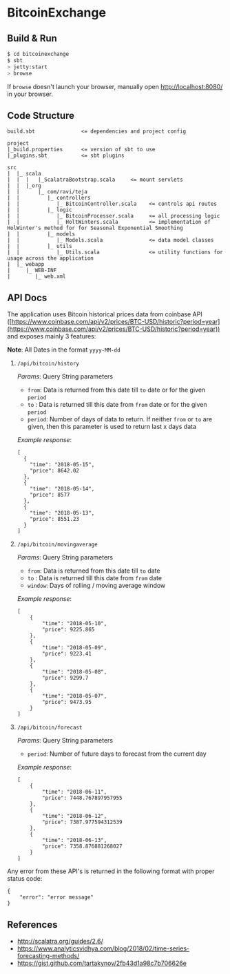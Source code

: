 # BitcoinExchange #

## Build & Run ##

```sh
$ cd bitcoinexchange
$ sbt
> jetty:start
> browse
```

If `browse` doesn't launch your browser, manually open [http://localhost:8080/](http://localhost:8080/) in your browser.

## Code Structure ##

```
build.sbt               <= dependencies and project config

project
|_build.properties      <= version of sbt to use
|_plugins.sbt           <= sbt plugins

src
|  |_ scala
|  |  |   |_ScalatraBootstrap.scala     <= mount servlets
|  |  |_org
|  |      |_ com/ravi/teja
|  |         |_ controllers
|  |            |_ BitcoinController.scala    <= controls api routes
|  |         |_ logic
|  |            |_ BitcoinProcesser.scala     <= all processing logic
|  |            |_ HoltWinters.scala          <= implementation of HolWinter's method for for Seasonal Exponential Smoothing
|  |         |_ models
|  |            |_ Models.scala               <= data model classes
|  |         |_ utils
|  |            |_ Utils.scala                <= utility functions for usage across the application
|  |_ webapp
|     |_ WEB-INF
|        |_ web.xml
```

## API Docs ##
  The application uses Bitcoin historical prices data from coinbase API ([https://www.coinbase.com/api/v2/prices/BTC-USD/historic?period=year](https://www.coinbase.com/api/v2/prices/BTC-USD/historic?period=year)) and exposes mainly 3 features:
  
 **Note**: All Dates in the format `yyyy-MM-dd`
  
  1. `/api/bitcoin/history`

      *Params*: Query String parameters
        - `from`: Data is returned from this date till `to` date or for the given `period`
        - `to` : Data is returned till this date from `from` date or for the given `period`
        - `period`: Number of days of data to return. If neither `from` or `to` are given, then this parameter is used to return last x days data

      *Example response*:
      
      ```
      [
        {
          "time": "2018-05-15",
          "price": 8642.02
        },
        {
          "time": "2018-05-14",
          "price": 8577
        },
        {
          "time": "2018-05-13",
          "price": 8551.23
        }
      ]
      ```
  2. `/api/bitcoin/movingaverage`

      *Params*: Query String parameters
        - `from`: Data is returned from this date till `to` date
        - `to` : Data is returned till this date from `from` date
        - `window`: Days of rolling / moving average window

      *Example response*:
      
      ```
      [
          {
              "time": "2018-05-10",
              "price": 9225.865
          },
          {
              "time": "2018-05-09",
              "price": 9223.41
          },
          {
              "time": "2018-05-08",
              "price": 9299.7
          },
          {
              "time": "2018-05-07",
              "price": 9473.95
          }
      ]
      ```
  3. `/api/bitcoin/forecast`

      *Params*: Query String parameters
        - `period`: Number of future days to forecast from the current day

      *Example response*:
      
      ```
      [
          {
              "time": "2018-06-11",
              "price": 7448.767897957955
          },
          {
              "time": "2018-06-12",
              "price": 7387.977594312539
          },
          {
              "time": "2018-06-13",
              "price": 7358.876881268027
          }
      ]
      ```

Any error from these API's is returned in the following format with proper status code:

```
{
    "error": "error message"
}
```
## References ##
  - http://scalatra.org/guides/2.6/
  - https://www.analyticsvidhya.com/blog/2018/02/time-series-forecasting-methods/
  - https://gist.github.com/tartakynov/2fb43d1a98c7b706626e
